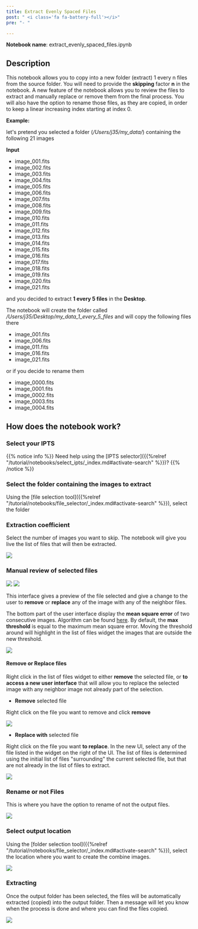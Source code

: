 ```yaml
---
title: Extract Evenly Spaced Files
post: " <i class='fa fa-battery-full'></i>"
pre: "- "

---
```


**Notebook name**: extract_evenly_spaced_files.ipynb

## Description

This notebook allows you to copy into a new folder (extract) 1 every n files from the source folder. You
will need to provide the **skipping** factor **n** in the notebook. A new feature of the notebook allows you to 
review the files to extract and manually replace or remove them from the final process. You will also have the 
option to rename those files, as they are copied, in order to keep a linear increasing index starting at index 0.

**Example:**

let's pretend you selected a folder (*/Users/j35/my_data/*) containing the following 21 images

**Input**

 * image_001.fits      
 * image_002.fits
 * image_003.fits
 * image_004.fits
 * image_005.fits
 * image_006.fits
 * image_007.fits
 * image_008.fits
 * image_009.fits
 * image_010.fits      
 * image_011.fits
 * image_012.fits
 * image_013.fits
 * image_014.fits
 * image_015.fits
 * image_016.fits
 * image_017.fits
 * image_018.fits
 * image_019.fits
 * image_020.fits
 * image_021.fits

and you decided to extract **1 every 5 files** in the **Desktop**. 

The notebook will create the folder called */Users/j35/Desktop/my_data_1_every_5_files* and will copy the following
files there

 * image_001.fits      
 * image_006.fits
 * image_011.fits
 * image_016.fits
 * image_021.fits

or if you decide to rename them

 * image_0000.fits      
 * image_0001.fits
 * image_0002.fits
 * image_0003.fits
 * image_0004.fits

## How does the notebook work?

### Select your IPTS

{{% notice info %}}
Need help using the [IPTS selector]({{%relref "/tutorial/notebooks/select_ipts/_index.md#activate-search" %}})?
{{% /notice %}}

### Select the folder containing the images to extract

Using the [file selection tool]({{%relref "/tutorial/notebooks/file_selector/_index.md#activate-search" %}}), select 
the folder

### Extraction coefficient

Select the number of images you want to skip. The notebook will give you live the list of files that will then be
extracted.

<img src='/tutorial/notebooks/extract_evenly_spaced_files/images/extraction_method.png' />

### Manual review of selected files

<img src='/tutorial/notebooks/extract_evenly_spaced_files/images/interface_1.png' />
<img src='/tutorial/notebooks/extract_evenly_spaced_files/images/interface_2.png' />

This interface gives a preview of the file selected and give a change to the user to **remove** or **replace** any
of the image with any of the neighbor files. 

The bottom part of the user interface display the **mean square error** of two consecutive images. Algorithm can
be found [here](https://www.pyimagesearch.com/2014/09/15/python-compare-two-images/). By default, the 
**max threshold** is equal to the maximum mean square error. Moving the threshold around will highlight in the 
list of files widget the images that are outside the new threshold.

<img src='/tutorial/notebooks/extract_evenly_spaced_files/images/moving_threshold_around.gif' />

#### Remove or Replace files

Right click in the list of files widget to either **remove** the selected file, or **to access a new user 
interface** that will allow you to replace the selected image with any neighbor image not already part of the selection.

 * **Remove** selected file
 
 Right click on the file you want to remove and click **remove**
 
<img src='/tutorial/notebooks/extract_evenly_spaced_files/images/remove_file.gif' />
 
 * **Replace with** selected file
 
 Right click on the file you want **to replace**. In the new UI, select any of the file listed in the widget
 on the right of the UI. The list of files is determined using the initial list of files "surrounding" the current
 selected file, but that are not already in the list of files to extract.
 
<img src='/tutorial/notebooks/extract_evenly_spaced_files/images/replace_with_file.gif' />
 
### Rename or not Files

This is where you have the option to rename of not the output files.

<img src='/tutorial/notebooks/extract_evenly_spaced_files/images/rename_files.gif' />

### Select output location

Using the [folder selection tool]({{%relref "/tutorial/notebooks/file_selector/_index.md#activate-search" %}}), select 
the location where you want to create the combine images.

<img src='/tutorial/notebooks/file_selector/images/select_output_folder.png' />

### Extracting

Once the output folder has been selected, the files will be automatically extracted (copied) into the output folder.
Then a message will let you know when the process is done and where you can find the files copied.

<img src='/tutorial/notebooks/extract_evenly_spaced_files/images/result_of_notebook.png' />

